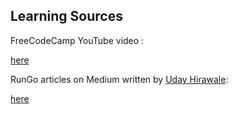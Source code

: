 ## Learning Sources

FreeCodeCamp YouTube video :

[here](https://www.youtube.com/watch?v=YS4e4q9oBaU)

RunGo articles on Medium written by [Uday Hirawale](https://medium.com/rungo):

[here](https://medium.com/rungo)

